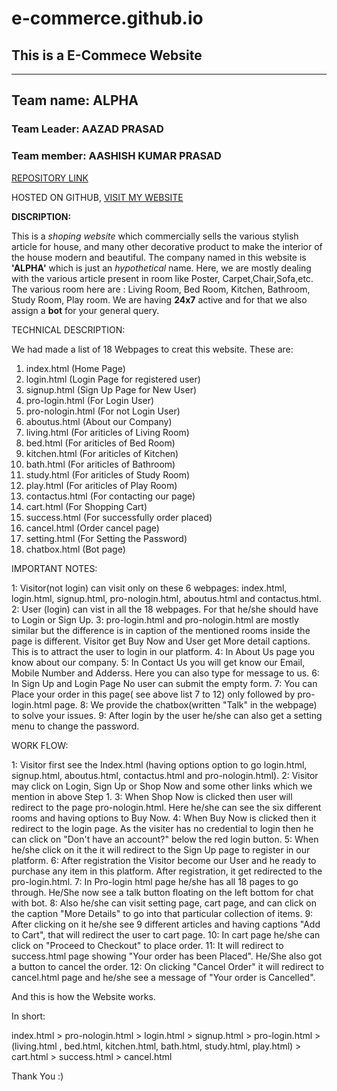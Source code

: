 # e-commerce.github.io
## This is a E-Commece Website
____

 ## Team name: ALPHA

### Team Leader: AAZAD PRASAD

### Team member: AASHISH KUMAR PRASAD




[REPOSITORY LINK](https://github.com/aazadprasad/e-commerce.github.io.git "Repository link")

HOSTED ON GITHUB,
[VISIT MY WEBSITE](https://aazadprasad.github.io/e-commerce.github.io/ "Website link") 


**DISCRIPTION:**

This is a _shoping website_ which commercially sells the various stylish article for house, and many other decorative product to make the interior of the house modern and beautiful. 
The company named in this website is **'ALPHA'** which is just an _hypothetical_ name. Here, we are mostly dealing with the various article present in room like Poster, Carpet,Chair,Sofa,etc.
The various room here are : Living Room, Bed Room, Kitchen, Bathroom, Study Room, Play room. We are having **24x7** active and for that we also assign a **bot** for your general query.


TECHNICAL DESCRIPTION:

We had made a list of 18 Webpages to creat this website.
These are:
1. index.html		(Home Page)
2. login.html 		(Login Page for registered user)
3. signup.html		(Sign Up Page for New User)
4. pro-login.html 	(For Login User)
5. pro-nologin.html	(For not Login User)
6. aboutus.html 	(About our Company)
7. living.html 		(For ariticles of Living Room)
8. bed.html 		(For ariticles of Bed Room)
9. kitchen.html 	(For ariticles of Kitchen)
10. bath.html 		(For ariticles of Bathroom)
11. study.html 		(For ariticles of Study Room)
12. play.html 		(For ariticles of Play Room)
13. contactus.html 	(For contacting our page)
14. cart.html 		(For Shopping Cart)
15. success.html 	(For successfully order placed)
16. cancel.html 	(Order cancel page)
17. setting.html 	(For Setting the Password)
18. chatbox.html 	(Bot page)

IMPORTANT NOTES:

1: Visitor(not login) can visit only on these 6 webpages: index.html, login.html, signup.html, pro-nologin.html, aboutus.html and contactus.html.
2: User (login) can vist in all the 18 webpages. For that he/she should have to Login or Sign Up.
3: pro-login.html and pro-nologin.html are mostly similar but the difference is in caption of the mentioned rooms inside the page is different. Visitor get Buy Now and User get More detail captions. This is to attract the user to login in our platform.
4: In About Us page you know about our company.
5: In Contact Us you will get know our Email, Mobile Number and Adderss. Here you can also type for message to us.
6: In Sign Up and Login Page No user can submit the empty form.
7: You can Place your order in this page( see above list 7 to 12) only followed by pro-login.html page.
8: We provide the chatbox(written "Talk" in the webpage) to solve your issues. 
9: After login by the user he/she can also get a setting menu to change the password.


 
WORK FLOW:

1: Visitor first see the Index.html (having options option to go login.html, signup.html, aboutus.html, contactus.html and pro-nologin.html).
2: Visitor may click on Login, Sign Up or Shop Now and some other links which we mention in above Step 1.
3: When Shop Now is clicked then user will redirect to the page pro-nologin.html. Here he/she can see the six different rooms and having options to Buy Now.
4: When Buy Now is clicked then it redirect to the login page. As the visiter has no credential to login then he can click on "Don't have an account?" below the red login button.
5: When he/she click on it the it will redirect to the Sign Up page to register in our platform.
6: After registration the Visitor become our User and he ready to purchase any item in this platform. After registration, it get redirected to the pro-login.html.
7: In Pro-login html page he/she has all 18 pages to go through. He/She now see a talk button floating on the left bottom for chat with bot.
8: Also he/she can visit setting page, cart page, and can click on the caption "More Details" to go into that particular collection of items.
9: After clicking on it he/she see 9 different articles and having captions "Add to Cart", that will redirect the user to cart page.
10: In cart page he/she can click on "Proceed to Checkout" to place order.
11: It will redirect to success.html page showing "Your order has been Placed". He/She also got a button to cancel the order.
12: On clicking "Cancel Order" it will redirect to cancel.html page and he/she see a message of "Your order is Cancelled".
	
And this is how the Website works.

In short:

index.html > pro-nologin.html > login.html > signup.html > pro-login.html > (living.html , bed.html, kitchen.html, bath.html, study.html, play.html) > cart.html > success.html > cancel.html

Thank You :)



